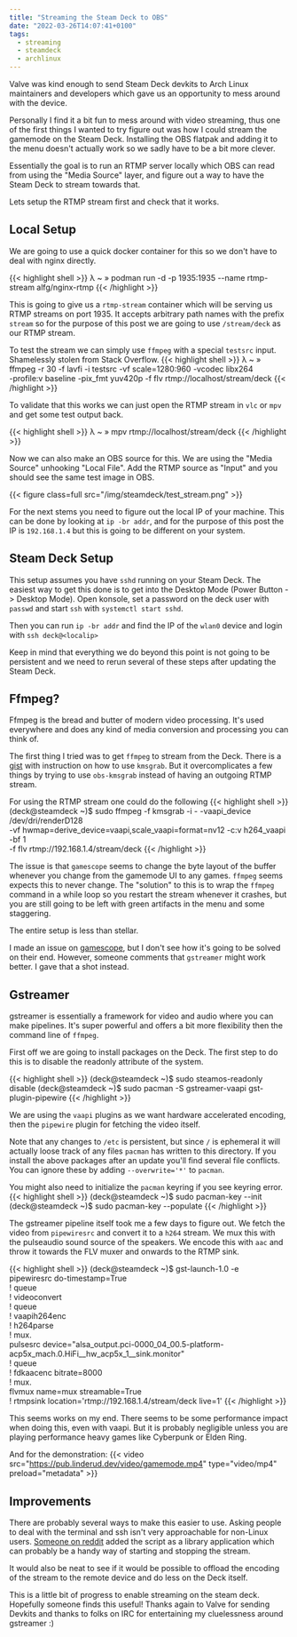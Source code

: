 ```yaml
---
title: "Streaming the Steam Deck to OBS"
date: "2022-03-26T14:07:41+0100"
tags:
  - streaming
  - steamdeck
  - archlinux
---
```


Valve was kind enough to send Steam Deck devkits to Arch Linux maintainers and
developers which gave us an opportunity to mess around with the device.

Personally I find it a bit fun to mess around with video streaming, thus one of
the first things I wanted to try figure out was how I could stream the gamemode
on the Steam Deck. Installing the OBS flatpak and adding it to the menu doesn't
actually work so we sadly have to be a bit more clever.

Essentially the goal is to run an RTMP server locally which OBS can read from
using the "Media Source" layer, and figure out a way to have the Steam Deck to
stream towards that.

Lets setup the RTMP stream first and check that it works.

## Local Setup

We are going to use a quick docker container for this so we don't have to deal
with nginx directly.

{{< highlight shell >}}
λ ~ » podman run -d -p 1935:1935 --name rtmp-stream alfg/nginx-rtmp
{{< /highlight >}}

This is going to give us a `rtmp-stream` container which will be serving us RTMP
streams on port 1935. It accepts arbitrary path names with the prefix `stream`
so for the purpose of this post we are going to use `/stream/deck` as our RTMP
stream.

To test the stream we can simply use `ffmpeg` with a special `testsrc` input.
Shamelessly stolen from Stack Overflow.
{{< highlight shell >}}
λ ~ » ffmpeg -r 30 -f lavfi -i testsrc  -vf scale=1280:960 -vcodec libx264 \
     -profile:v baseline -pix_fmt yuv420p  -f flv rtmp://localhost/stream/deck
{{< /highlight >}}

To validate that this works we can just open the RTMP stream in `vlc` or `mpv`
and get some test output back.

{{< highlight shell >}}
λ ~ » mpv rtmp://localhost/stream/deck
{{< /highlight >}}

Now we can also make an OBS source for this. We are using the "Media Source"
unhooking "Local File". Add the RTMP source as "Input" and you should see the
same test image in OBS.

{{< figure class=full src="/img/steamdeck/test_stream.png" >}}

For the next stems you need to figure out the local IP of your machine. This can
be done by looking at `ip -br addr`, and for the purpose of this post the IP is
`192.168.1.4` but this is going to be different on your system.

## Steam Deck Setup

This setup assumes you have `sshd` running on your Steam Deck. The easiest way to
get this done is to get into the Desktop Mode (Power Button -> Desktop Mode).
Open konsole, set a password on the deck user with `passwd` and start `ssh` with `systemctl start sshd`.

Then you can run `ip -br addr` and find the IP of the `wlan0` device and login with `ssh deck@<localip>`

Keep in mind that everything we do beyond this point is not going to be
persistent and we need to rerun several of these steps after updating the Steam
Deck.

## Ffmpeg?
Ffmpeg is the bread and butter of modern video processing. It's used everywhere
and does any kind of media conversion and processing you can think of.

The first thing I tried was to get `ffmpeg` to stream from the Deck. There is a
[gist](https://gist.github.com/robertkirkman/753922262259486ec417e5ff8b5b924b)
with instruction on how to use `kmsgrab`. But it overcomplicates a few things by
trying to use `obs-kmsgrab` instead of having an outgoing RTMP stream.

For using the RTMP stream one could do the following
{{< highlight shell >}}
(deck@steamdeck ~)$ sudo ffmpeg -f kmsgrab -i - -vaapi_device /dev/dri/renderD128 \
-vf hwmap=derive_device=vaapi,scale_vaapi=format=nv12 -c:v h264_vaapi -bf 1 \
-f flv rtmp://192.168.1.4/stream/deck
{{< /highlight >}}

The issue is that `gamescope` seems to change the byte layout of the buffer
whenever you change from the gamemode UI to any games. `ffmpeg` seems expects
this to never change. The "solution" to this is to wrap the `ffmpeg` command in
a while loop so you restart the stream whenever it crashes, but you are still
going to be left with green artifacts in the menu and some staggering.

The entire setup is less than stellar.

I made an issue on [gamescope](https://github.com/Plagman/gamescope/issues/448),
but I don't see how it's going to be solved on their end. However, someone
comments that `gstreamer` might work better. I gave that a shot instead.

## Gstreamer
gstreamer is essentially a framework for video and audio where you can make
pipelines. It's super powerful and offers a bit more flexibility then the
command line of `ffmpeg`.

First off we are going to install packages on the Deck. The first step to do
this is to disable the readonly attribute of the system.

{{< highlight shell >}}
(deck@steamdeck ~)$ sudo steamos-readonly disable
(deck@steamdeck ~)$ sudo pacman -S gstreamer-vaapi gst-plugin-pipewire
{{< /highlight >}}

We are using the `vaapi` plugins as we want hardware accelerated encoding, then the
`pipewire` plugin for fetching the video itself.

Note that any changes to `/etc` is persistent, but since `/` is ephemeral it
will actually loose track of any files `pacman` has written to this directory.
If you install the above packages after an update you'll find several file
conflicts. You can ignore these by adding `--overwrite='*'` to `pacman`.

You might also need to initialize the `pacman` keyring if you see keyring error.
{{< highlight shell >}}
(deck@steamdeck ~)$ sudo pacman-key --init
(deck@steamdeck ~)$ sudo pacman-key --populate
{{< /highlight >}}

The gstreamer pipeline itself took me a few days to figure out. We fetch the
video from `pipewiresrc` and convert it to a `h264` stream. We mux this with the
pulseaudio sound source of the speakers. We encode this with `aac` and throw it
towards the FLV muxer and onwards to the RTMP sink.

{{< highlight shell >}}
(deck@steamdeck ~)$ gst-launch-1.0 -e \
    pipewiresrc do-timestamp=True \
        ! queue \
        ! videoconvert \
        ! queue \
        ! vaapih264enc \
        ! h264parse \
        ! mux. \
    pulsesrc device="alsa_output.pci-0000_04_00.5-platform-acp5x_mach.0.HiFi__hw_acp5x_1__sink.monitor" \
        ! queue \
        ! fdkaacenc bitrate=8000 \
        ! mux. \
    flvmux name=mux streamable=True \
        ! rtmpsink location='rtmp://192.168.1.4/stream/deck live=1'
{{< /highlight >}}

This seems works on my end. There seems to be some performance impact when doing
this, even with vaapi. But it is probably negligible unless you are playing
performance heavy games like Cyberpunk or Elden Ring.

And for the demonstration:
{{< video src="https://pub.linderud.dev/video/gamemode.mp4" type="video/mp4" preload="metadata" >}}

## Improvements

There are probably several ways to make this easier to use. Asking people to
deal with the terminal and ssh isn't very approachable for non-Linux users.
[Someone on
reddit](https://www.reddit.com/r/SteamDeck/comments/tkbywo/working_on_a_script_to_record_the_steam_decks/)
added the script as a library application which can probably be a handy way of
starting and stopping the stream.

It would also be neat to see if it would be possible to offload the encoding of
the stream to the remote device and do less on the Deck itself.

This is a little bit of progress to enable streaming on the steam deck.
Hopefully someone finds this useful! Thanks again to Valve for sending Devkits
and thanks to folks on IRC for entertaining my cluelessness around gstreamer :)

